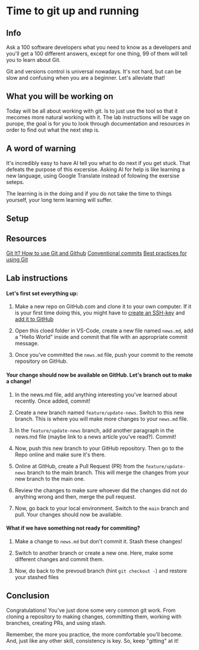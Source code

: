 # Time to git up and running

## Info

Ask a 100 software developers what you need to know as a developers and you'll get a 100 different answers, except for one thing, 99 of them will tell you to learn about Git.

Git and versions control is universal nowadays. It's not hard, but can be slow and confusing when you are a beginner. Let's alleviate that!

## What you will be working on

Today will be all about working with git. Is to just use the tool so that it mecomes more natural working with it. The lab instructions will be vage on purope, the goal is for you to look through documentation and resources in order to find out what the next step is.

## A word of warning

It's incredibly easy to have AI tell you what to do next if you get stuck. That defeats the purpose of this excersise. Asking AI for help is like learning a new language, using Google Translate instead of folowing the exersise seteps.

The learning is in the doing and if you do not take the time to things yourself, your long term learning will suffer.

## Setup

## Resources

[Git It? How to use Git and Github](https://www.youtube.com/watch?v=HkdAHXoRtos)
[Conventional commits](https://www.conventionalcommits.org/en/v1.0.0/)
[Best practices for using Git](https://deepsource.com/blog/git-best-practices)

## Lab instructions

#### Let's first set everything up:

1. Make a new repo on GitHub.com and clone it to your own computer. If it is your first time doing this, you might have to [create an SSH-key](https://docs.github.com/en/authentication/connecting-to-github-with-ssh/generating-a-new-ssh-key-and-adding-it-to-the-ssh-agent?platform=windows) and [add it to GitHub](https://docs.github.com/en/authentication/connecting-to-github-with-ssh/adding-a-new-ssh-key-to-your-github-account?tool=webui)

1. Open this cloed folder in VS-Code, create a new file named `news.md`, add a "Hello World" inside and commit that file with an appropriate commit message.

1. Once you've committed the `news.md` file, push your commit to the remote repository on GitHub.

#### Your change should now be available on GitHub. Let's branch out to make a change!

1. In the news.md file, add anything interesting you've learned about recently. Once added, commit!

1. Create a new branch named `feature/update-news`. Switch to this new branch. This is where you will make more changes to your `news.md` file.

1. In the `feature/update-news` branch, add another paragraph in the news.md file (maybe link to a news article you've read?). Commit!

1. Now, push this new branch to your GitHub repository. Then go to the Repo online and make sure it's there.

1. Online at GitHub, create a Pull Request (PR) from the `feature/update-news` branch to the main branch. This will merge the changes from your new branch to the main one.

1. Review the changes to make sure whoever did the changes did not do anything wrong and then, merge the pull request.

1. Now, go back to your local environment. Switch to the `main` branch and pull. Your changes should now be available.

#### What if we have something not ready for commiting?

1. Make a change to `news.md` but don't commit it. Stash these changes!

1. Switch to another branch or create a new one. Here, make some different changes and commit them.

1. Now, do back to the prevoud branch (hint `git checkout -`) and restore your stashed files

## Conclusion

Congratulations! You've just done some very common git work. From cloning a repository to making changes, committing them, working with branches, creating PRs, and using stash.

Remember, the more you practice, the more comfortable you'll become. And, just like any other skill, consistency is key. So, keep "gitting" at it!

